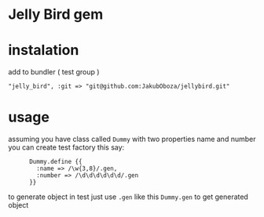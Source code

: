 # Jelly Bird gem

# instalation

add to bundler ( test group )

    "jelly_bird", :git => "git@github.com:JakubOboza/jellybird.git"

# usage

assuming you have class called `Dummy` with two properties name and number you can create test factory this say:

          Dummy.define {{
            :name => /\w{3,8}/.gen,
            :number => /\d\d\d\d\d\d/.gen
          }}

to generate object in test just use `.gen` like this `Dummy.gen` to get generated object